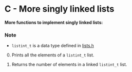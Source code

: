 # C - More singly linked lists
**More functions to implement singly linked lists:**

### Note
- `listint_t` is a data type defined in [lists.h](./lists.h)

0. Prints all the elements of a `listint_t` list.

1. Returns the number of elements in a linked `listint_t` list.
